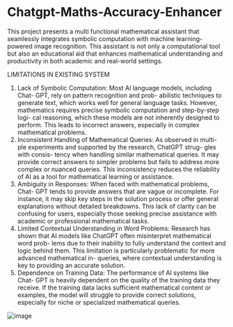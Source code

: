 # Chatgpt-Maths-Accuracy-Enhancer

This project presents a multi functional mathematical assistant that seamlessly integrates symbolic computation with machine learning-powered 
image recognition. This assistant is not only a computational tool but also an educational aid that enhances mathematical understanding and productivity in both academic 
and real-world settings.


 LIMITATIONS IN EXISTING SYSTEM 
1. Lack of Symbolic Computation: 
Most AI language models, including Chat- GPT, rely on pattern recognition and prob- abilistic techniques to 
generate text, which works well for general language tasks. However, mathematics requires precise 
symbolic computation and step-by-step logi- cal reasoning, which these models are not inherently designed 
to perform. This leads to incorrect answers, especially in complex mathematical problems. 
2. Inconsistent Handling of Mathematical Queries: 
As observed in multi- ple experiments and supported by the research, ChatGPT strug- gles with consis- 
tency when handling similar mathematical queries. It may provide correct answers to simpler problems but 
fails to address more complex or nuanced queries. This inconsistency reduces the reliability of AI as a tool 
for mathematical learning or assistance. 
3. Ambiguity in Responses: 
When faced with mathematical problems, Chat- GPT tends to provide answers that are vague or incomplete. 
For instance, it may skip key steps in the solution process or offer general explanations without detailed 
breakdowns. This lack of clarity can be confusing for users, especially those seeking precise assistance 
with academic or professional mathematical tasks. 
4. Limited Contextual Understanding in Word Problems: 
Research has shown that AI models like ChatGPT often misinterpret mathematical word prob- lems due to 
their inability to fully understand the context and logic behind them. This limitation is particularly 
problematic for more advanced mathematical in- queries, where contextual understanding is key to 
providing an accurate solution. 
5. Dependence on Training Data: 
The performance of AI systems like Chat- GPT is heavily dependent on the quality of the training data they 
receive. If the training data lacks sufficient mathematical content or examples, the model will struggle to 
provide correct solutions, especially for niche or specialized mathematical queries.



![image](https://github.com/user-attachments/assets/ea7b2f27-6195-473d-b6a8-cb7482d2eae8)

